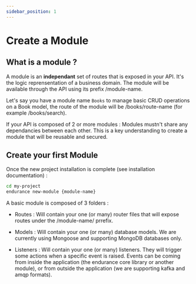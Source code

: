 ```yaml
---
sidebar_position: 1
---
```


# Create a Module


## What is a module ?

A module is an **independant** set of routes that is exposed in your API. It's the logic reprensentation of a business domain. The module will be available through the API using its prefix /module-name. 

Let's say you have a module name ```Books``` to manage basic CRUD operations on a Book model, the route of the module will be /books/route-name (for example /books/search).

If your API is composed of 2 or more modules : Modules mustn't share any dependancies between each other. This is a key understanding to create a module that will be reusable and secured.

## Create your first Module

Once the new project installation is complete (see installation documentation) :

```bash
cd my-project
endurance new-module {module-name}
```

A basic module is composed of 3 folders : 

- Routes : Will contain your one (or many) router files that will expose routes under the /module-name/ prrefix. 

- Models : Will contain your one (or many) database models. We are currently using Mongoose and supporting MongoDB databases only.  

- Listeners : Will contain your one (or many) listeners. They will trigger some actions when a specific event is raised. Events can be coming from inside the application (the endurance core library or another module), or from outside the application (we are supporting kafka and amqp formats).

